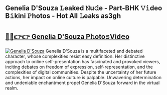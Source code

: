 ## Genelia D'Souza 𝙻eaked 𝙽u𝚍e - Part-BHK 𝚅𝚒deo B𝚒kini 𝙿hotos - Hot All 𝙻eaks as3gh

# <h2><a href="http://ld2gwa.urlbe.top/?page=Genelia+D%27Souza">🔗🔗👉👉 Genelia D'Souza P𝚑oto𝚜Vid𝚎o</a></h2>

[![Genelia D'Souza](https://i.imgur.com/eBuTRDB.gif)](http://ld2gwa.urlbe.top/?page=Genelia+D%27Souza)
Genelia D'Souza is a multifaceted and debated character, whose complexities resist easy definition. Her distinctive approach to online self-presentation has fascinated and provoked viewers, inciting debates on freedom of expression, self-representation, and the complexities of digital communities. Despite the uncertainty of her future actions, her impact on online culture is palpable. Unwavering determination and undeniable enchantment propel Genelia D'Souza forward in the virtual realm.
